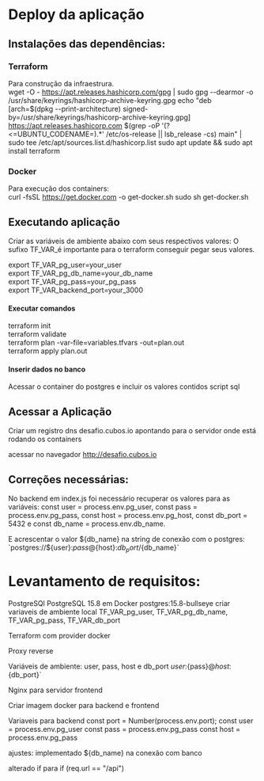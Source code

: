 # Deploy da aplicação

## Instalações das dependências:

### Terraform
Para construção da infraestrura. <br>
wget -O - https://apt.releases.hashicorp.com/gpg | sudo gpg --dearmor -o /usr/share/keyrings/hashicorp-archive-keyring.gpg
echo "deb [arch=$(dpkg --print-architecture) signed-by=/usr/share/keyrings/hashicorp-archive-keyring.gpg] https://apt.releases.hashicorp.com $(grep -oP '(?<=UBUNTU_CODENAME=).*' /etc/os-release || lsb_release -cs) main" | sudo tee /etc/apt/sources.list.d/hashicorp.list
sudo apt update && sudo apt install terraform

### Docker
Para execução dos containers: <br>
curl -fsSL https://get.docker.com -o get-docker.sh
sudo sh get-docker.sh


## Executando aplicação

Criar as variáveis de ambiente abaixo com seus respectivos valores: O sufixo TF_VAR_é importante para o terraform conseguir pegar seus valores.

export TF_VAR_pg_user=your_user <br>
export TF_VAR_pg_db_name=your_db_name <br>
export TF_VAR_pg_pass=your_pg_pass <br>
export TF_VAR_backend_port=your_3000 <br>

#### Executar comandos

terraform init <br>
terraform validate <br>
terraform plan -var-file=variables.tfvars -out=plan.out <br>
terraform apply plan.out <br>

#### Inserir dados no banco
Acessar o container do postgres e incluir os valores contidos script sql

## Acessar a Aplicação
Criar um registro dns desafio.cubos.io apontando para o servidor onde está rodando os containers

acessar no navegador http://desafio.cubos.io

## Correções necessárias:
No backend em index.js foi necessário recuperar os valores para as variáveis:
const user = process.env.pg_user, 
const pass = process.env.pg_pass, 
const host = process.env.pg_host, 
const db_port = 5432 e 
const db_name = process.env.db_name.

E acrescentar o valor ${db_name} na string de conexão com o postgres: `postgres://${user}:${pass}@${host}:${db_port}/${db_name}`


# Levantamento de requisitos:

PostgreSQl PostgreSQL 15.8 em Docker
    postgres:15.8-bullseye
    criar variaveis de ambiente local
        TF_VAR_pg_user, TF_VAR_pg_db_name, TF_VAR_pg_pass, TF_VAR_db_port

Terraform com provider docker

Proxy reverse

Variáveis de ambiente: user, pass, host e db_port
${user}:${pass}@${host}:${db_port}`

Nginx para servidor frontend

Criar imagem docker para backend e frontend

Variaveis para backend
const port = Number(process.env.port);
const user = process.env.pg_user
const pass = process.env.pg_pass
const host = process.env.pg_pass


ajustes:
implementado ${db_name} na conexão com banco

alterado if para if (req.url == "/api")
